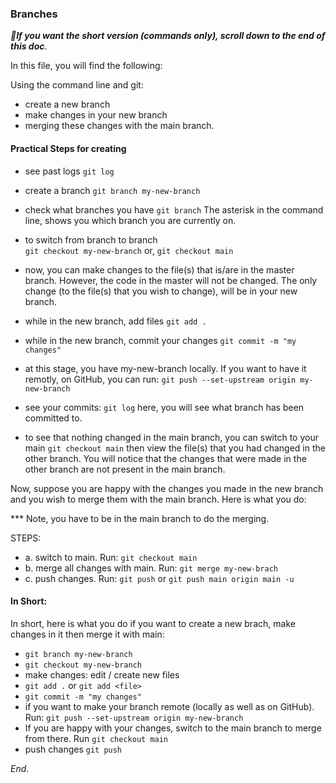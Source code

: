 ### Branches
***📢If you want the short version (commands only), scroll down to the end of this doc***.


In this file, you will find the following:

Using the command line and git:

* create a new branch
* make changes in your new branch
* merging these changes with the main branch.

#### Practical Steps for creating

* see past logs
`git log`

* create a branch
`git branch my-new-branch`

* check what branches you have
`git branch`
The asterisk in the command line, shows you which branch you are currently on.

* to switch from branch to branch  
`git checkout my-new-branch` or, `git checkout main`

* now, you can make changes to the file(s) that is/are in the master branch. However, the code in the master will not be changed. The only change (to the file(s) that you wish to change), will be in your new branch.

* while in the new branch, add files
`git add .`

* while in the new branch, commit your changes
`git commit -m "my changes" `

* at this stage, you have my-new-branch locally. If you want to have it remotly, on GitHub, you can run: `git push --set-upstream origin my-new-branch`

* see your commits:
`git log`
here, you will see what branch has been committed to.

* to see that nothing changed in the main branch, you can switch to your main `git checkout main` then view the file(s) that you had changed in the other branch. You will notice that the changes that were made in the other branch are not present in the main branch.


Now, suppose you are happy with the changes you made in the new branch and you wish to merge them with the main branch. Here is what you do:

*** Note, you have to be in the main branch to do the merging.

STEPS:
* a. switch to main. Run: `git checkout main`
* b. merge all changes with main. Run: `git merge my-new-brach`
* c. push changes. Run: `git push` or `git push main origin main -u`


#### In Short:
In short, here is what you do if you want to create a new brach, make changes in it then merge it with main:

* `git branch my-new-branch`
* `git checkout my-new-branch`
* make changes: edit / create new files
* `git add .` or `git add <file>`
* `git commit -m "my changes"`
* if you want to make your branch remote (locally as well as on GitHub). Run: `git push --set-upstream origin my-new-branch`
* If you are happy with your changes, switch to the main branch to merge from there. Run `git checkout main`
* push changes `git push`



*End*.
